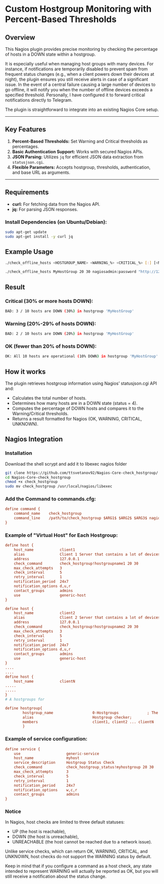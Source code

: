 # Custom Hostgroup Monitoring with Percent-Based Thresholds

## Overview

This Nagios plugin provides precise monitoring by checking the percentage of hosts in a DOWN state within a hostgroup.

It is especially useful when managing host groups with many devices. For instance, if notifications are temporarily disabled to prevent spam from frequent status changes (e.g., when a client powers down their devices at night), the plugin ensures you still receive alerts in case of a significant issue. In the event of a central failure causing a large number of devices to go offline, it will notify you when the number of offline devices exceeds a specified threshold. Personally, I have configured it to forward critical notifications directly to Telegram.

The plugin is straightforward to integrate into an existing Nagios Core setup.

---

## Key Features

1. **Percent-Based Thresholds:** Set Warning and Critical thresholds as percentages.  
2. **Basic Authentication Support:** Works with secured Nagios APIs.  
3. **JSON Parsing:** Utilizes `jq` for efficient JSON data extraction from `statusjson.cgi`.  
4. **Flexible Parameters:** Accepts hostgroup, thresholds, authentication, and base URL as arguments.

---

## Requirements

- **curl:** For fetching data from the Nagios API.  
- **jq:** For parsing JSON responses.

### Install Dependencies (on Ubuntu/Debian):

```bash
sudo apt-get update
sudo apt-get install -y curl jq
```

## Example Usage

```bash
./check_offline_hosts <HOSTGROUP_NAME> <WARNING_%> <CRITICAL_%> [:] [<NAGIOS_URL>]
```

```bash
./check_offline_hosts MyHostGroup 20 30 nagiosadmin:password "http://127.0.0.1/nagios"
```
## Result

### Critical (30% or more hosts DOWN):
```bash
BAD: 3 / 10 hosts are DOWN (30%) in hostgroup 'MyHostGroup'
```
### Warning (20%-29% of hosts DOWN):
```bash
BAD: 2 / 10 hosts are DOWN (20%) in hostgroup 'MyHostGroup'
```
### OK (fewer than 20% of hosts DOWN):
```bash
OK: All 10 hosts are operational (10% DOWN) in hostgroup 'MyHostGroup'
```
## How it works 

The plugin retrieves hostgroup information using Nagios’ statusjson.cgi API and:
- Calculates the total number of hosts.
- Determines how many hosts are in a DOWN state (status = 4).
- Computes the percentage of DOWN hosts and compares it to the Warning/Critical thresholds.
- Returns a result formatted for Nagios (OK, WARNING, CRITICAL, UNKNOWN).

## Nagios Integration

### Installation
Download the shell scrypt and add it to libexec nagios folder

```bash
git clone https://github.com/ttsvetanov92/Nagios-Core-check_hostgroup/
cd Nagios-Core-check_hostgroup
chmod +x check_hostgroup
sudo mv check_hostgroup /usr/local/nagios/libexec
```

### Add the Command to commands.cfg:

```cfg
define command {
    command_name    check_hostgroup
    command_line    /path/to/check_hostgroup $ARG1$ $ARG2$ $ARG3$ nagiosadmin:password http://127.0.0.1/nagios
}
```
### Example of "Virtual Host" for Each Hostgroup:

```cfg
define host {
    host_name            client1
    alias                Client 1 Server that contains a lot of devices
    address              127.0.0.1
    check_command        check_hostgroup!hostgroupname1 20 30
    max_check_attempts   3
    check_interval       5
    retry_interval       1
    notification_period  24x7
    notification_options d,u,r
    contact_groups       admins
    use                  generic-host
}

define host {
    host_name            client2
    alias                Client 2 Server that contains a lot of devices
    address              127.0.0.1
    check_command        check_hostgroup!hostgroupname2 20 30
    max_check_attempts   3
    check_interval       5
    retry_interval       1
    notification_period  24x7
    notification_options d,u,r
    contact_groups       admins
    use                  generic-host
}
....
....
define host {
    host_name            clientN
.....
.....
}
# A hostgroups for

define hostgroup{
        hostgroup_name                  0-Hostgroups             ; The name of the Virtual hostgroup
        alias                           Hostgroup checker;
        members                         client1, client2 ... clientN
        }
```

### Example of service configuration:

```cfg
define service {
    use                     generic-service
    host_name               myhost
    service_description     Hostgroup Status Check
    check_command           check_hostgroup_status!myhostgroup 20 30
    max_check_attempts      3
    check_interval          5
    retry_interval          1
    notification_period     24x7
    notification_options    w,c,r
    contact_groups          admins
}
```


### Notice
In Nagios, host checks are limited to three default statuses:

- UP (the host is reachable),
- DOWN (the host is unreachable),
- UNREACHABLE (the host cannot be reached due to a network issue).

Unlike service checks, which can return OK, WARNING, CRITICAL, and UNKNOWN, host checks do not support the WARNING status by default.

Keep in mind that if you configure a command as a host check, any state intended to represent WARNING will actually be reported as OK, but you will still receive a notification about the status change.
